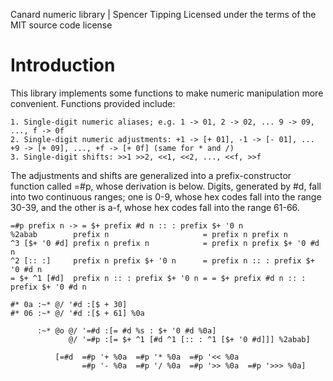 Canard numeric library | Spencer Tipping
Licensed under the terms of the MIT source code license

# Introduction

This library implements some functions to make numeric manipulation more convenient. Functions provided include:

    1. Single-digit numeric aliases; e.g. 1 -> 01, 2 -> 02, ... 9 -> 09, ..., f -> 0f
    2. Single-digit numeric adjustments: +1 -> [+ 01], -1 -> [- 01], ... +9 -> [+ 09], ..., +f -> [+ 0f] (same for * and /)
    3. Single-digit shifts: >>1 >>2, <<1, <<2, ..., <<f, >>f

The adjustments and shifts are generalized into a prefix-constructor function called =#p, whose derivation is below. Digits, generated by #d, fall into two continuous ranges; one is 0-9, whose
hex codes fall into the range 30-39, and the other is a-f, whose hex codes fall into the range 61-66.

    =#p prefix n -> = $+ prefix #d n :: : prefix $+ '0 n
    %2abab        prefix n                     = prefix n prefix n
    ^3 [$+ '0 #d] prefix n prefix n            = prefix n prefix $+ '0 #d n
    ^2 [:: :]     prefix n prefix $+ '0 n      = prefix n :: : prefix $+ '0 #d n
    = $+ ^1 [#d]  prefix n :: : prefix $+ '0 n = = $+ prefix #d n :: : prefix $+ '0 #d n

    #* 0a :~* @/ '#d :[$ + 30]
    #* 06 :~* @/ '#d :[$ + 61] %0a

          :~* @o @/ '=#d :[= #d %s : $+ '0 #d %0a]
                 @/ '=#p :[= $+ ^1 [#d ^1 [:: : ^1 [$+ '0 #d]]] %2abab]

              [=#d  =#p '+ %0a  =#p '* %0a  =#p '<< %0a
                    =#p '- %0a  =#p '/ %0a  =#p '>> %0a  =#p '>>> %0a]
